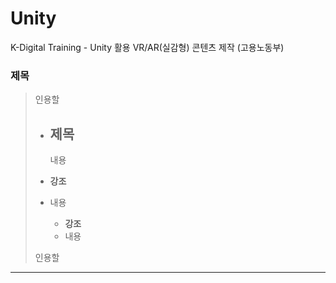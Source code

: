 # Unity
K-Digital Training - Unity 활용 VR/AR(실감형) 콘텐츠 제작 (고용노동부)

### 제목
>  인용할 
>
>    - 제목
>       - 
>       내용
>       
> - __강조__
> - 내용
>   - __강조__
>   - 내용
> 
>       
>   
> 
> 인용할 
> 


*** 

 
